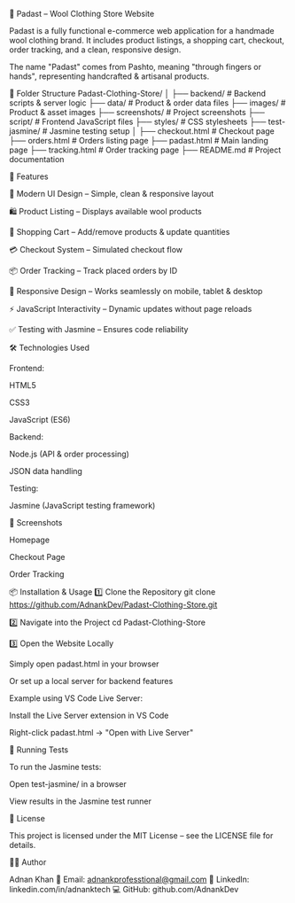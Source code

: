 🧶 Padast – Wool Clothing Store Website














Padast is a fully functional e-commerce web application for a handmade wool clothing brand.
It includes product listings, a shopping cart, checkout, order tracking, and a clean, responsive design.

The name "Padast" comes from Pashto, meaning "through fingers or hands", representing handcrafted & artisanal products.

📂 Folder Structure
Padast-Clothing-Store/
│
├── backend/         # Backend scripts & server logic
├── data/            # Product & order data files
├── images/          # Product & asset images
├── screenshots/     # Project screenshots
├── script/          # Frontend JavaScript files
├── styles/          # CSS stylesheets
├── test-jasmine/    # Jasmine testing setup
│
├── checkout.html    # Checkout page
├── orders.html      # Orders listing page
├── padast.html      # Main landing page
├── tracking.html    # Order tracking page
├── README.md        # Project documentation

🚀 Features

🎨 Modern UI Design – Simple, clean & responsive layout

🛍 Product Listing – Displays available wool products

🛒 Shopping Cart – Add/remove products & update quantities

💳 Checkout System – Simulated checkout flow

📦 Order Tracking – Track placed orders by ID

📱 Responsive Design – Works seamlessly on mobile, tablet & desktop

⚡ JavaScript Interactivity – Dynamic updates without page reloads

✅ Testing with Jasmine – Ensures code reliability

🛠 Technologies Used

Frontend:

HTML5

CSS3

JavaScript (ES6)

Backend:

Node.js (API & order processing)

JSON data handling

Testing:

Jasmine (JavaScript testing framework)

📸 Screenshots

Homepage


Checkout Page


Order Tracking


📦 Installation & Usage
1️⃣ Clone the Repository
git clone https://github.com/AdnankDev/Padast-Clothing-Store.git

2️⃣ Navigate into the Project
cd Padast-Clothing-Store

3️⃣ Open the Website Locally

Simply open padast.html in your browser

Or set up a local server for backend features

Example using VS Code Live Server:

Install the Live Server extension in VS Code

Right-click padast.html → "Open with Live Server"

🧪 Running Tests

To run the Jasmine tests:

Open test-jasmine/ in a browser

View results in the Jasmine test runner

📄 License

This project is licensed under the MIT License – see the LICENSE file for details.

👨‍💻 Author

Adnan Khan
📧 Email: adnankprofesstional@gmail.com
🔗 LinkedIn: linkedin.com/in/adnanktech
💻 GitHub: github.com/AdnankDev
